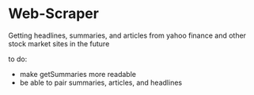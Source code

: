 # Web-Scraper
Getting headlines, summaries, and articles from yahoo finance and other stock market sites in the future

to do: 
  - make getSummaries more readable
  - be able to pair summaries, articles, and headlines
